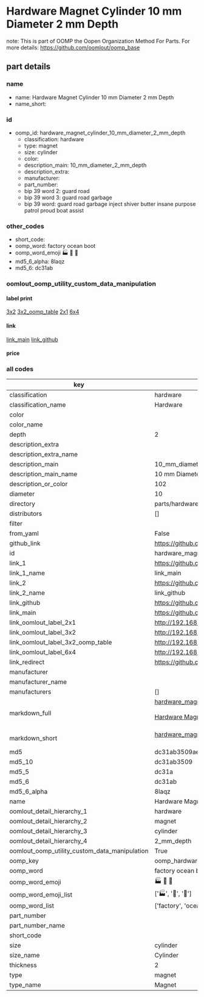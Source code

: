 # Hardware Magnet Cylinder 10 mm Diameter 2 mm Depth  

note: This is part of OOMP the Oopen Organization Method For Parts. For more details: https://github.com/oomlout/oomp_base

##  part details
  







### name
* name: Hardware Magnet Cylinder 10 mm Diameter 2 mm Depth
* name_short: 
### id
* oomp_id: hardware_magnet_cylinder_10_mm_diameter_2_mm_depth
  * classification: hardware
  * type: magnet
  * size: cylinder
  * color: 
  * description_main: 10_mm_diameter_2_mm_depth
  * description_extra: 
  * manufacturer: 
  * part_number: 
  * bip 39 word 2: guard road
  * bip 39 word 3: guard road garbage
  * bip 39 word: guard road garbage inject shiver butter insane purpose patrol proud boat assist

### other_codes
* short_code: 
* oomp_word: factory ocean boot
* oomp_word_emoji :factory: :ocean: :boot:
* md5_6_alpha: 8laqz
* md5_6: dc31ab






### oomlout_oomp_utility_custom_data_manipulation
#### label print
[3x2](http://192.168.1.245:1112/?label=oomp%208laqz)
[3x2_oomp_table](http://192.168.1.108:1112/?label=oomp%208laqz)
[2x1](http://192.168.1.242:1112/?label=oomp%208laqz)
[6x4](http://192.168.1.55:1112/?label=oomp%208laqz)    

#### link

[link_main](https://github.com/oomlout/oomlout_oomp_version_1_messy/tree/main/parts/hardware_magnet_cylinder_10_mm_diameter_2_mm_depth) [link_github](https://github.com/oomlout/oomlout_oomp_version_1_messy/tree/main/parts/hardware_magnet_cylinder_10_mm_diameter_2_mm_depth)                             

#### price







### all codes 
| key | value |  
| --- | --- |  
| classification | hardware |  
| classification_name | Hardware |  
| color |  |  
| color_name |  |  
| depth | 2 |  
| description_extra |  |  
| description_extra_name |  |  
| description_main | 10_mm_diameter_2_mm_depth |  
| description_main_name | 10 mm Diameter 2 mm Depth |  
| description_or_color | 102 |  
| diameter | 10 |  
| directory | parts/hardware_magnet_cylinder_10_mm_diameter_2_mm_depth |  
| distributors | [] |  
| filter |  |  
| from_yaml | False |  
| github_link | https://github.com/oomlout/oomlout_oomp_part_src/tree/main/parts/hardware_magnet_cylinder_10_mm_diameter_2_mm_depth |  
| id | hardware_magnet_cylinder_10_mm_diameter_2_mm_depth |  
| link_1 | https://github.com/oomlout/oomlout_oomp_version_1_messy/tree/main/parts/hardware_magnet_cylinder_10_mm_diameter_2_mm_depth |  
| link_1_name | link_main |  
| link_2 | https://github.com/oomlout/oomlout_oomp_version_1_messy/tree/main/parts/hardware_magnet_cylinder_10_mm_diameter_2_mm_depth |  
| link_2_name | link_github |  
| link_github | https://github.com/oomlout/oomlout_oomp_version_1_messy/tree/main/parts/hardware_magnet_cylinder_10_mm_diameter_2_mm_depth |  
| link_main | https://github.com/oomlout/oomlout_oomp_version_1_messy/tree/main/parts/hardware_magnet_cylinder_10_mm_diameter_2_mm_depth |  
| link_oomlout_label_2x1 | http://192.168.1.242:1112/?label=oomp%208laqz |  
| link_oomlout_label_3x2 | http://192.168.1.245:1112/?label=oomp%208laqz |  
| link_oomlout_label_3x2_oomp_table | http://192.168.1.108:1112/?label=oomp%208laqz |  
| link_oomlout_label_6x4 | http://192.168.1.55:1112/?label=oomp%208laqz |  
| link_redirect | https://github.com/oomlout/oomlout_oomp_version_1_messy/tree/main/parts/hardware_magnet_cylinder_10_mm_diameter_2_mm_depth |  
| manufacturer |  |  
| manufacturer_name |  |  
| manufacturers | [] |  
| markdown_full | [hardware_magnet_cylinder_10_mm_diameter_2_mm_depth](none)<br>[](none)<br>[Hardware Magnet Cylinder 10 Mm Diameter 2 Mm Depth](none)<br><br> |  
| markdown_short | [hardware_magnet_cylinder_10_mm_diameter_2_mm_depth](none)<br><br> |  
| md5 | dc31ab3509ae6e9c7d631740bf2ebb3a |  
| md5_10 | dc31ab3509 |  
| md5_5 | dc31a |  
| md5_6 | dc31ab |  
| md5_6_alpha | 8laqz |  
| name | Hardware Magnet Cylinder 10 mm Diameter 2 mm Depth |  
| oomlout_detail_hierarchy_1 | hardware |  
| oomlout_detail_hierarchy_2 | magnet |  
| oomlout_detail_hierarchy_3 | cylinder |  
| oomlout_detail_hierarchy_4 | 2_mm_depth |  
| oomlout_oomp_utility_custom_data_manipulation | True |  
| oomp_key | oomp_hardware_magnet_cylinder_10_mm_diameter_2_mm_depth |  
| oomp_word | factory ocean boot |  
| oomp_word_emoji | :factory: :ocean: :boot: |  
| oomp_word_emoji_list | [':factory:', ':ocean:', ':boot:'] |  
| oomp_word_list | ['factory', 'ocean', 'boot'] |  
| part_number |  |  
| part_number_name |  |  
| short_code |  |  
| size | cylinder |  
| size_name | Cylinder |  
| thickness | 2 |  
| type | magnet |  
| type_name | Magnet |  
